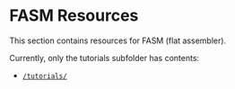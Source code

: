 # FASM Resources

This section contains resources for FASM (flat assembler).

Currently, only the tutorials subfolder has contents:

- [`/tutorials/`](./tutorials/)